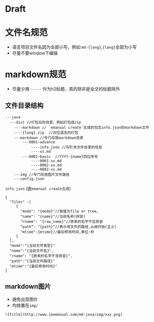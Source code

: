 Draft
=====

# 文件名规范

- 语言项目文件名因为全部小写，例如:`md-{lang}`,`{lang}`全部为小写
- 尽量不要window下编辑


# markdown规范

- 尽量少用 `-----` 作为h2标题，真的除非是全文的标题除外


文件目录结构
----------

```
---java
  ---dist //打包后的目录，例如打包成zip
    ----markdown // `emanual create`生成的包含info.json的markdown文件
    ----{lang}.zip  //对应语言的打包
	---markdown //专门存放markdown目录
		---0001-advance
			----info.json //存贮本文件目录的信息
			----xx.md
		---0002-basic  //YYYY-{name}四位序号
			----0001-xx.md
			----0002-xx.md
			----0002-xx.md			
	---img //专门存放图片文件路径
	---config.json
```

`info.json` (由`emanual create生成`)

```
{
  "files" :[
     {
       "mode": "{mode}"//取值为file or tree,
       "name": "{name}"//当前名称(拼音)
       "rname": "{raw_name}"//原来的名字不含拼音
       “path”: "{path}"//表示改文件的路径,从根开始(主义)
       "mtime":{mtime}//最后修改时间,单位:秒
     }
  ],
  "mode":"{当前文件类型}"
  "name":"{当前文件名}",
  "rname": "{原来的名字不含拼音}",
  "path":"{当前文件路径}"
  "mtime":"{最后修改时间}"
}
```


markdown图片
-----------

- 避免出现图片 
- 均放置在`img/`

```
![title](http://www.ieemanual.com/md-java/img/xxx.png)
```







	
